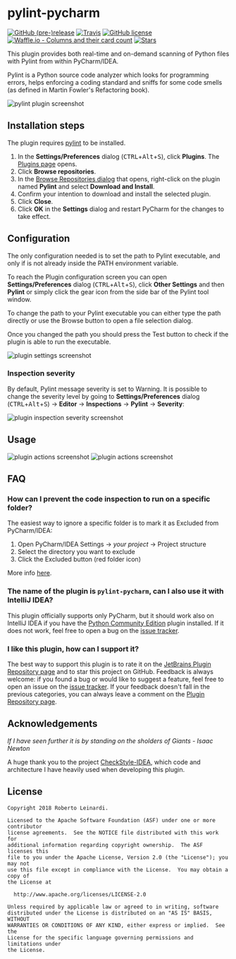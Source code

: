 # pylint-pycharm
[![GitHub (pre-)release](https://img.shields.io/github/release/leinardi/pylint-pycharm/all.svg?style=plastic)](https://github.com/leinardi/pylint-pycharm/releases)
[![Travis](https://img.shields.io/travis/leinardi/pylint-pycharm/master.svg?style=plastic)](https://travis-ci.org/leinardi/pylint-pycharm)
[![GitHub license](https://img.shields.io/github/license/leinardi/pylint-pycharm.svg?style=plastic)](https://github.com/leinardi/pylint-pycharm/blob/master/LICENSE) 
[![Waffle.io - Columns and their card count](https://badge.waffle.io/leinardi/pylint-pycharm.svg?columns=all&style=plastic)](https://waffle.io/leinardi/pylint-pycharm) 
[![Stars](https://img.shields.io/github/stars/leinardi/pylint-pycharm.svg?style=social&label=Stars)](https://github.com/leinardi/pylint-pycharm/stargazers) 

This plugin provides both real-time and on-demand scanning of Python files with Pylint from within PyCharm/IDEA.

Pylint is a Python source code analyzer which looks for programming errors,
helps enforcing a coding standard and sniffs for some code smells 
(as defined in Martin Fowler's Refactoring book).

![pylint plugin screenshot](https://github.com/leinardi/pylint-pycharm/blob/master/art/pylint-pycharm.png)

## Installation steps
The plugin requires [pylint](https://github.com/PyCQA/pylint) to be installed.

1. In the **Settings/Preferences** dialog (<kbd>CTRL</kbd>+<kbd>Alt</kbd>+<kbd>S</kbd>), click **Plugins**. The [Plugins page](https://www.jetbrains.com/help/pycharm/plugins-settings.html) opens.
2. Click **Browse repositories**.
3. In the [Browse Repositories dialog](https://www.jetbrains.com/help/pycharm/browse-repositories-dialog.html) that opens, right-click on the plugin named **Pylint** and select **Download and Install**.
4. Confirm your intention to download and install the selected plugin.
5. Click **Close**.
6. Click **OK** in the **Settings** dialog and restart PyCharm for the changes to take effect.

## Configuration

The only configuration needed is to set the path to Pylint executable, and only if is not already
inside the PATH environment variable.

To reach the Plugin configuration screen you can open **Settings/Preferences** dialog (<kbd>CTRL</kbd>+<kbd>Alt</kbd>+<kbd>S</kbd>), click **Other Settings**  and then **Pylint** or simply click the gear icon from the side bar of the Pylint tool window.

To change the path to your Pylint executable you can either type the path directly or use 
the Browse button to open a file selection dialog.

Once you changed the path you should press the Test button to check if the plugin is able to run
the executable.

![plugin settings screenshot](https://github.com/leinardi/pylint-pycharm/blob/master/art/pylint-settings.png)

### Inspection severity

By default, Pylint message severity is set to Warning. It is possible to change the severity level
by going to **Settings/Preferences** dialog (<kbd>CTRL</kbd>+<kbd>Alt</kbd>+<kbd>S</kbd>) -> **Editor** -> **Inspections** -> **Pylint** -> **Severity**:

![plugin inspection severity screenshot](https://github.com/leinardi/pylint-pycharm/blob/master/art/pylint-inspection-severity.png)

## Usage

![plugin actions screenshot](https://github.com/leinardi/pylint-pycharm/blob/master/art/actions1.png)
![plugin actions screenshot](https://github.com/leinardi/pylint-pycharm/blob/master/art/actions2.png)

## FAQ
### How can I prevent the code inspection to run on a specific folder?

The easiest way to ignore a specific folder is to mark it as Excluded from PyCharm/IDEA:

1. Open PyCharm/IDEA Settings -> *your project* -> Project structure
2. Select the directory you want to exclude
3. Click the Excluded button (red folder icon)

More info [here](https://www.jetbrains.com/help/pycharm/configuring-folders-within-a-content-root.html#mark). 

### The name of the plugin is `pylint-pycharm`, can I also use it with IntelliJ IDEA?

This plugin officially supports only PyCharm, but it should work also on IntelliJ IDEA
if you have the [Python Community Edition](https://plugins.jetbrains.com/plugin/7322-python-community-edition)
plugin installed. If it does not work, feel free to open a bug on the [issue tracker](https://github.com/leinardi/pylint-pycharm/issues).

### I like this plugin, how can I support it?

The best way to support this plugin is to rate it on the [JetBrains Plugin Repository page](https://plugins.jetbrains.com/plugin/11084-pylint) and to star this project on GitHub.
Feedback is always welcome: if you found a bug or would like to suggest a feature,
feel free to open an issue on the [issue tracker](https://github.com/leinardi/pylint-pycharm/issues). If your feedback doesn't fall in the previous categories,
you can always leave a comment on the [Plugin Repository page](https://plugins.jetbrains.com/plugin/11084-pylint).

## Acknowledgements
_If I have seen further it is by standing on the sholders of Giants - Isaac Newton_

A huge thank you to the project [CheckStyle-IDEA](https://github.com/jshiell/checkstyle-idea), 
which code and architecture I have heavily used when developing this plugin.

## License

```
Copyright 2018 Roberto Leinardi.

Licensed to the Apache Software Foundation (ASF) under one or more contributor
license agreements.  See the NOTICE file distributed with this work for
additional information regarding copyright ownership.  The ASF licenses this
file to you under the Apache License, Version 2.0 (the "License"); you may not
use this file except in compliance with the License.  You may obtain a copy of
the License at

  http://www.apache.org/licenses/LICENSE-2.0

Unless required by applicable law or agreed to in writing, software
distributed under the License is distributed on an "AS IS" BASIS, WITHOUT
WARRANTIES OR CONDITIONS OF ANY KIND, either express or implied.  See the
License for the specific language governing permissions and limitations under
the License.
```
